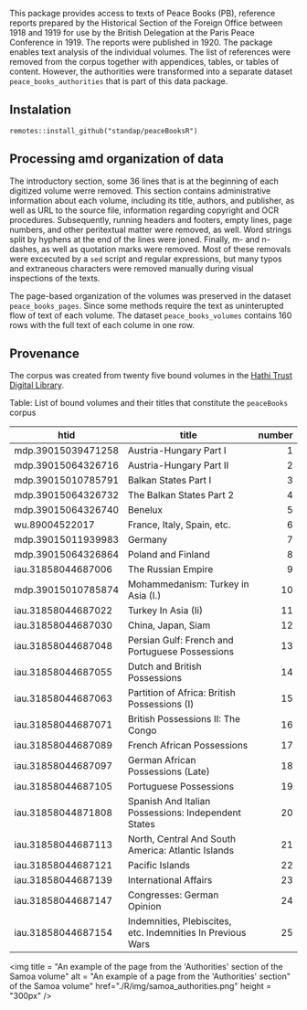 This package provides access to texts of Peace Books (PB), reference reports prepared by the Historical Section of the Foreign Office between 1918 and 1919 for use by the British Delegation at the Paris Peace Conference in 1919. The reports were published in 1920. The package enables text analysis of the individual volumes. The list of references were removed from the corpus together with appendices, tables, or tables of content. However, the authorities were transformed into a separate dataset `peace_books_authorities` that is part of this data package.  

## Instalation
`remotes::install_github("standap/peaceBooksR")`

## Processing amd organization of data
The introductory section, some 36 lines that is at the beginning of each digitized volume werre removed. This section contains administrative information about each volume, including its title, authors, and publisher, as well as URL to the source file, information regarding copyright and OCR procedures. Subsequently, running headers and footers, empty lines, page numbers, and other peritextual matter were removed, as well. Word strings split by hyphens at the end of the lines were joned. Finally,  m- and n-dashes, as well as quotation marks were removed.  Most of these removals were excecuted by a `sed` script and regular expressions, but many typos and extraneous characters were removed manually during visual inspections of the texts. 

The page-based organization of the volumes was preserved in the dataset `peace_books_pages`. Since some methods require the text as uninterupted flow of text of each volume. The dataset `peace_books_volumes` contains 160 rows  with the full text of each colume in one row.

## Provenance
The corpus was created from twenty five bound volumes in the [Hathi Trust Digital Library](https://www.hathitrust.org/).

Table: List of bound volumes and their titles that constitute the `peaceBooks` corpus

| htid               | title                                                       | number |
|--------------------|-------------------------------------------------------------|-------:|
| mdp.39015039471258 | Austria-Hungary Part I                                      |      1 |
| mdp.39015064326716 | Austria-Hungary Part II                                     |      2 |
| mdp.39015010785791 | Balkan States Part I                                        |      3 |
| mdp.39015064326732 | The Balkan States Part 2                                    |      4 |
| mdp.39015064326740 | Benelux                                                     |      5 |
| wu.89004522017     | France, Italy, Spain, etc.                                  |      6 |
| mdp.39015011939983 | Germany                                                     |      7 |
| mdp.39015064326864 | Poland and Finland                                          |      8 |
| iau.31858044687006 | The Russian Empire                                          |      9 |
| mdp.39015010785874 | Mohammedanism: Turkey in Asia (I.)                          |     10 |
| iau.31858044687022 | Turkey In Asia (Ii)                                         |     11 |
| iau.31858044687030 | China, Japan, Siam                                          |     12 |
| iau.31858044687048 | Persian Gulf: French and Portuguese Possessions             |     13 |
| iau.31858044687055 | Dutch and British Possessions                               |     14 |
| iau.31858044687063 | Partition of Africa: British Possessions (I)                |     15 |
| iau.31858044687071 | British Possessions II: The Congo                           |     16 |
| iau.31858044687089 | French African Possessions                                  |     17 |
| iau.31858044687097 | German African Possessions (Late)                           |     18 |
| iau.31858044687105 | Portuguese Possessions                                      |     19 |
| iau.31858044871808 | Spanish And Italian Possessions: Independent States         |     20 |
| iau.31858044687113 | North, Central And South America: Atlantic Islands          |     21 |
| iau.31858044687121 | Pacific Islands                                             |     22 |
| iau.31858044687139 | International Affairs                                       |     23 |
| iau.31858044687147 | Congresses: German Opinion                                  |     24 |
| iau.31858044687154 | Indemnities, Plebiscites, etc. Indemnities In Previous Wars |     25 |

<img title = "An example of the page from the 'Authorities' section of the Samoa volume" alt = "An example of a page from the 'Authorities' section" of the Samoa volume" href="./R/img/samoa_authorities.png" height = "300px" />
